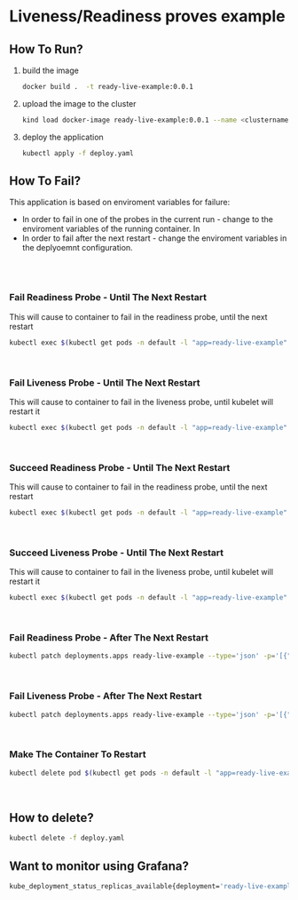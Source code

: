 # Liveness/Readiness proves example

## How To Run?
1. build the image
   ``` bash
   docker build .  -t ready-live-example:0.0.1
   ```
2. upload the image to the cluster
   ``` bash
   kind load docker-image ready-live-example:0.0.1 --name <clustername>
   ```

3. deploy the application 
   ``` bash
   kubectl apply -f deploy.yaml
   ```

## How To Fail?

This application is based on enviroment variables for failure:
* In order to fail in one of the probes in the current run - change to the enviroment variables of the running container.
In
* In order to fail after the next restart - change the enviroment variables in the deplyoemnt configuration.

</br></br>

### Fail Readiness Probe - Until The Next Restart
This will cause to container to fail in the readiness probe, until the next restart
```bash
kubectl exec $(kubectl get pods -n default -l "app=ready-live-example" -o jsonpath="{.items[0].metadata.name}") -- ./action.sh fail_ready
```
</br>

### Fail Liveness Probe - Until The Next Restart
This will cause to container to fail in the liveness probe, until kubelet will restart it
```bash
kubectl exec $(kubectl get pods -n default -l "app=ready-live-example" -o jsonpath="{.items[0].metadata.name}") -- ./action.sh fail_live
```
</br>

### Succeed Readiness Probe - Until The Next Restart
This will cause to container to fail in the readiness probe, until the next restart
```bash
kubectl exec $(kubectl get pods -n default -l "app=ready-live-example" -o jsonpath="{.items[0].metadata.name}") -- ./action.sh start_ready
```
</br>

### Succeed Liveness Probe - Until The Next Restart
This will cause to container to fail in the liveness probe, until kubelet will restart it
```bash
kubectl exec $(kubectl get pods -n default -l "app=ready-live-example" -o jsonpath="{.items[0].metadata.name}") -- ./action.sh start_live
```
</br>

### Fail Readiness Probe - After The Next Restart
``` bash
kubectl patch deployments.apps ready-live-example --type='json' -p='[{"op": "replace", "path": "/spec/template/spec/containers/0/env/1/value", "value":"True"}]'
```
</br>

### Fail Liveness Probe - After The Next Restart
``` bash
kubectl patch deployments.apps ready-live-example --type='json' -p='[{"op": "replace", "path": "/spec/template/spec/containers/0/env/0/value", "value":"True"}]'
```
</br>

### Make The Container To Restart
``` bash
kubectl delete pod $(kubectl get pods -n default -l "app=ready-live-example" -o jsonpath="{.items[0].metadata.name}")
```
</br>


## How to delete?
``` bash
kubectl delete -f deploy.yaml
```

## Want to monitor using Grafana?
``` bash
kube_deployment_status_replicas_available{deployment='ready-live-example'}
```
